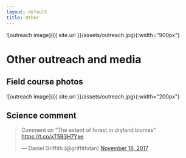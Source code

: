 ```yaml
---
layout: default
title: Other
---
```


![outreach image]({{ site.url }}/assets/outreach.jpg){:width="900px"}

# Other outreach and media

## Field course photos
![outreach image]({{ site.url }}/assets/outreach.jpg){:width="200px"}

## Science comment

<blockquote class="twitter-tweet" data-lang="en"><p lang="en" dir="ltr">Comment on “The extent of forest in dryland biomes” <a href="https://t.co/xT5B3H7Yxe">https://t.co/xT5B3H7Yxe</a></p>&mdash; Daniel Griffith (@griffithdan) <a href="https://twitter.com/griffithdan/status/931307369140588544?ref_src=twsrc%5Etfw">November 16, 2017</a></blockquote>
<script async src="https://platform.twitter.com/widgets.js" charset="utf-8"></script>

